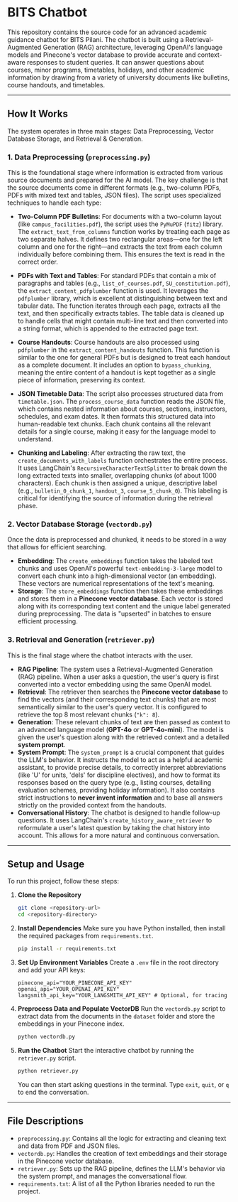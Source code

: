 # BITS Chatbot

This repository contains the source code for an advanced academic guidance chatbot for BITS Pilani. The chatbot is built using a Retrieval-Augmented Generation (RAG) architecture, leveraging OpenAI's language models and Pinecone's vector database to provide accurate and context-aware responses to student queries. It can answer questions about courses, minor programs, timetables, holidays, and other academic information by drawing from a variety of university documents like bulletins, course handouts, and timetables.

-----

## How It Works

The system operates in three main stages: Data Preprocessing, Vector Database Storage, and Retrieval & Generation.

### 1\. Data Preprocessing (`preprocessing.py`)

This is the foundational stage where information is extracted from various source documents and prepared for the AI model. The key challenge is that the source documents come in different formats (e.g., two-column PDFs, PDFs with mixed text and tables, JSON files). The script uses specialized techniques to handle each type:

  * **Two-Column PDF Bulletins**: For documents with a two-column layout (like `campus_facilities.pdf`), the script uses the `PyMuPDF` (`fitz`) library. The `extract_text_from_columns` function works by treating each page as two separate halves. It defines two rectangular areas—one for the left column and one for the right—and extracts the text from each column individually before combining them. This ensures the text is read in the correct order.

  * **PDFs with Text and Tables**: For standard PDFs that contain a mix of paragraphs and tables (e.g., `list_of_courses.pdf`, `SU_constitution.pdf`), the `extract_content_pdfplumber` function is used. It leverages the `pdfplumber` library, which is excellent at distinguishing between text and tabular data. The function iterates through each page, extracts all the text, and then specifically extracts tables. The table data is cleaned up to handle cells that might contain multi-line text and then converted into a string format, which is appended to the extracted page text.

  * **Course Handouts**: Course handouts are also processed using `pdfplumber` in the `extract_content_handouts` function. This function is similar to the one for general PDFs but is designed to treat each handout as a complete document. It includes an option to `bypass_chunking`, meaning the entire content of a handout is kept together as a single piece of information, preserving its context.

  * **JSON Timetable Data**: The script also processes structured data from `timetable.json`. The `process_course_data` function reads the JSON file, which contains nested information about courses, sections, instructors, schedules, and exam dates. It then formats this structured data into human-readable text chunks. Each chunk contains all the relevant details for a single course, making it easy for the language model to understand.

  * **Chunking and Labeling**: After extracting the raw text, the `create_documents_with_labels` function orchestrates the entire process. It uses LangChain's `RecursiveCharacterTextSplitter` to break down the long extracted texts into smaller, overlapping chunks (of about 1000 characters). Each chunk is then assigned a unique, descriptive label (e.g., `bulletin_0_chunk_1`, `handout_3`, `course_5_chunk_0`). This labeling is critical for identifying the source of information during the retrieval phase.

### 2\. Vector Database Storage (`vectordb.py`)

Once the data is preprocessed and chunked, it needs to be stored in a way that allows for efficient searching.

  * **Embedding**: The `create_embeddings` function takes the labeled text chunks and uses OpenAI's powerful `text-embedding-3-large` model to convert each chunk into a high-dimensional vector (an embedding). These vectors are numerical representations of the text's meaning.
  * **Storage**: The `store_embeddings` function then takes these embeddings and stores them in a **Pinecone vector database**. Each vector is stored along with its corresponding text content and the unique label generated during preprocessing. The data is "upserted" in batches to ensure efficient processing.

### 3\. Retrieval and Generation (`retriever.py`)

This is the final stage where the chatbot interacts with the user.

  * **RAG Pipeline**: The system uses a Retrieval-Augmented Generation (RAG) pipeline. When a user asks a question, the user's query is first converted into a vector embedding using the same OpenAI model.
  * **Retrieval**: The retriever then searches the **Pinecone vector database** to find the vectors (and their corresponding text chunks) that are most semantically similar to the user's query vector. It is configured to retrieve the top 8 most relevant chunks (`"k": 8`).
  * **Generation**: These relevant chunks of text are then passed as context to an advanced language model (**GPT-4o** or **GPT-4o-mini**). The model is given the user's question along with the retrieved context and a detailed **system prompt**.
  * **System Prompt**: The `system_prompt` is a crucial component that guides the LLM's behavior. It instructs the model to act as a helpful academic assistant, to provide precise details, to correctly interpret abbreviations (like 'U' for units, 'dels' for discipline electives), and how to format its responses based on the query type (e.g., listing courses, detailing evaluation schemes, providing holiday information). It also contains strict instructions to **never invent information** and to base all answers strictly on the provided context from the handouts.
  * **Conversational History**: The chatbot is designed to handle follow-up questions. It uses LangChain's `create_history_aware_retriever` to reformulate a user's latest question by taking the chat history into account. This allows for a more natural and continuous conversation.

-----

## Setup and Usage

To run this project, follow these steps:

1.  **Clone the Repository**

    ```bash
    git clone <repository-url>
    cd <repository-directory>
    ```

2.  **Install Dependencies**
    Make sure you have Python installed, then install the required packages from `requirements.txt`.

    ```bash
    pip install -r requirements.txt
    ```

3.  **Set Up Environment Variables**
    Create a `.env` file in the root directory and add your API keys:

    ```
    pinecone_api="YOUR_PINECONE_API_KEY"
    openai_api="YOUR_OPENAI_API_KEY"
    langsmith_api_key="YOUR_LANGSMITH_API_KEY" # Optional, for tracing
    ```

4.  **Preprocess Data and Populate VectorDB**
    Run the `vectordb.py` script to extract data from the documents in the `dataset` folder and store the embeddings in your Pinecone index.

    ```bash
    python vectordb.py
    ```

5.  **Run the Chatbot**
    Start the interactive chatbot by running the `retriever.py` script.

    ```bash
    python retriever.py
    ```

    You can then start asking questions in the terminal. Type `exit`, `quit`, or `q` to end the conversation.

-----

## File Descriptions

  * `preprocessing.py`: Contains all the logic for extracting and cleaning text and data from PDF and JSON files.
  * `vectordb.py`: Handles the creation of text embeddings and their storage in the Pinecone vector database.
  * `retriever.py`: Sets up the RAG pipeline, defines the LLM's behavior via the system prompt, and manages the conversational flow.
  * `requirements.txt`: A list of all the Python libraries needed to run the project.
